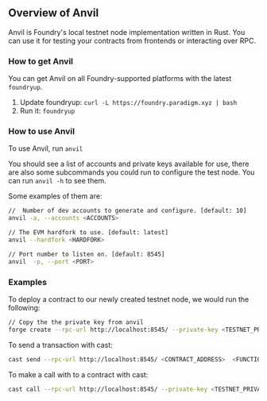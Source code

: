 ## Overview of Anvil

Anvil is Foundry's local testnet node implementation written in Rust. You can use it for testing your contracts from frontends or interacting over RPC.

### How to get Anvil

You can get Anvil on all Foundry-supported platforms with the latest `foundryup`.

1. Update foundryup: `curl -L https://foundry.paradigm.xyz | bash`
2. Run it: `foundryup`

### How to use Anvil

To use Anvil, run `anvil`

You should see a list of accounts and private keys available for use, there are also some subcommands you could run to configure the test node. You can run `anvil -h` to see them.

Some examples of them are:

```bash
//  Number of dev accounts to generate and configure. [default: 10]
anvil -a, --accounts <ACCOUNTS>

// The EVM hardfork to use. [default: latest]
anvil --hardfork <HARDFORK>

// Port number to listen on. [default: 8545]
anvil  -p, --port <PORT>
```

### Examples

To deploy a contract to our newly created testnet node, we would run the following:

```bash
// Copy the the private key from anvil
forge create --rpc-url http://localhost:8545/ --private-key <TESTNET_PRIVATE_KEY> src/Contract.sol:MyToken --constructor-args "My Token" "MT"
```

To send a transaction with cast:

```bash
cast send --rpc-url http://localhost:8545/ <CONTRACT_ADDRESS>  <FUNCTION_NAME> --private-key <TESTNET_PRIVATE_KEY>
```

To make a call with to a contract with cast:

```bash
cast call --rpc-url http://localhost:8545/ --private-key <TESTNET_PRIVATE_KEY> <CONTRACT_ADDRESS> <FUNCTION_NAME>

```
